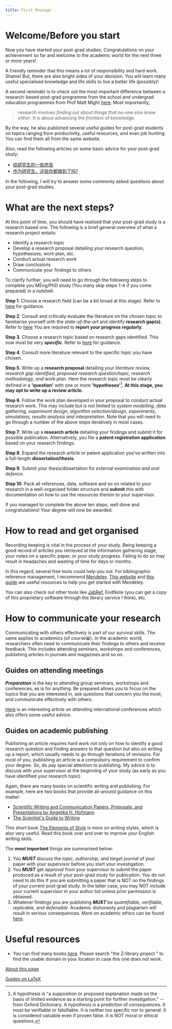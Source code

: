 ```yaml
---
title: First Message
---
```


# Welcome/Before you start

Now you have started your post-grad studies. Congratulations on your achievement so far and welcome to the academic world for the next three or more years! 

A friendly reminder that this means a lot of responsibility and hard work. Shame! But, there are also bright sides of your decision. You will learn many useful specialised knowledge and life skills to live a better life (possibly)!

A second reminder is to check out the most important difference between a research-based post-grad programme from the school and undergrad education programmes from Prof Matt Might [here](https://matt.might.net/articles/phd-school-in-pictures/). Most importantly, 
> research involves *finding out about things that no-one else knew either*. It is about advancing the *frontiers* of knowledge.

By the way, he also published several useful guides for post-grad students on topics ranging from productivity, useful resources, and even job hunting. You can find them all from the same website.

Also, read the following articles on some basic advice for your post-grad study:

- [给研究生的一些忠告](http://sixf.org/files/others/ModestAdvice.pdf)
- [作为研究生，这些你都做到了吗?](https://mp.weixin.qq.com/s/A-9HTiefweSP1CvJrcSirA)

In the following, I will try to answer some commonly asked questions about your post-grad studies. 

# What are the next steps?
At this point of time, you should have realised that your post-grad study is a research based one. The following is a brief general overview of what a research project entails:
- Identify a research topic
- Develop a research proposal detailing your research question, hypothesises, work plan, etc.
- Conduct actual research work
- Draw conclusions
- Communicate your findings to others

To clarify further, you will need to go through the following steps to complete you MEng/PhD study (You many skip steps 1-4 if you come prepared) in a nutshell.

**Step 1**. Choose a research field (can be a bit broad at this stage). Refer to [here](./choosetopic.html) for guidance.

**Step 2**. Consult and critically evaluate the literature on the chosen topic to familiarise yourself with the *state-of-the-art* and identify **research gap(s)**. Refer to [here](./findinformation.html)
You are required to **report your progress regularly.**

**Step 3**. Choose a research topic based on research gaps identified. This now must be very ***specific***. Refer to [here](./choosetopic.html) for guidance.

**Step 4**. Consult more literature relevant to the specific topic you have chosen.

**Step 5**. Write up a **research proposal** detailing your *literature review, research gap identified, proposed research question/topic, research methodology, and work plan*. Here the research topic must be clearly defined in a **'question'** with one or more **'hypotheses'**[^1]. **At this stage, you may opt to write up a review article.**

[^1]: A hypothesis is "a supposition or proposed explanation made on the basis of limited evidence as a starting point for further investigation."
--from Oxford Dictionary. A hypothesis is a prediction of consequences. It must be verifiable or falsifiable. It is neither too specific nor to general. It is considered valuable even if proven false. It is NOT moral or ethical questions.

**Step 6**. Follow the work plan developed in your proposal to conduct actual research work. This may include but is not limited to *system modelling, data gathering, experiment design, algorithm selection/design, experiments, simulations, results analysis and interpretation*. Note that you will need to go through a number of the above steps iteratively in most cases.

**Step 7**. Write up a **research article** detailing your findings and submit it for possible publication. Alternatively, you file a **patent registration application** based on your research findings. 

**Step 8**. Expand the research article or patent application you've written into a full-length **dissertation/thesis**.

**Step 9**. Submit your thesis/dissertation for *external examination and oral defence*.

**Step 10**. Pack all references, data, software and so on related to your research in a well-organised folder structure and **submit** this with documentation on how to use the resources therein to your supervisor.

If you managed to complete the above ten steps, well done and congratulations! Your degree will now be awarded.


# How to read and get organised
Recording keeping is vital in the process of your study. Being keeping a good record of articles you retrieved at the information gathering stage, your notes on a specific paper, or your study progress. Failing to do so may result in headaches and wasting of time for days or months. 

In this regard, several free tools could help you out. For bibliographic reference management, I recommend [Mendeley](https://www.mendeley.com/download-desktop-new/). [This website](https://www.mendeley.com/guides) and [this guide](https://stglibrary.files.wordpress.com/2018/07/how-to-use-mendeley-a-step-by-step-guide.pdf) are useful resources to help you get started with Mendeley. 

You can also check out other tools like [JabRef](https://www.jabref.org/), EndNote (you can get a copy of this proprietary software through the library service I think), etc.
# How to communicate your research
Communicating with others effectively is part of our survival skills. The same applies to academics (of course😀). In the academic world, researchers often need to communicate their findings to others and receive feedback. This includes attending seminars, workshops and conferences, publishing articles in journals and magazines and so on.

## Guides on attending meetings
***Preparation*** is the key to attending group seminars, workshops and conferences, as is for anything. Be prepared allows you to focus on the topics that you are interested in, ask questions that concern you the most, and communicate effectively with others.

[Here](https://mp.weixin.qq.com/s/HTYUcEjPggHgrTHJHqsTQw) is an interesting article on attending international conferences which also offers some useful advice.

## Guides on academic publishing
Publishing an article requires hard work not only on how to identify a good research question and finding answers to that question but also on writing up a report, which usually needs to go through iterations of revisions. For most of you, publishing an article is a compulsory requirement to confirm your degree. So, do pay special attention to publishing. My advice is to discuss with your supervisor at the beginning of your study (as early as you have identified your research topic).

Again, there are many books on scientific writing and publishing. For example, here are two books that provide all-around guidance on this matter:
- [Scientific Writing and Communication Papers, Proposals, and Presentations by Angelika H. Hofmann](https://www.amazon.com/Scientific-Writing-Communication-Proposals-Presentations/dp/0190278544)
- [The Scientist's Guide to Writing](https://press.princeton.edu/books/paperback/9780691170220/the-scientists-guide-to-writing)

This short book [The Elements of Style](https://github.com/lzhangup/pg-resources/files/6258685/The.Elements.of.Style.2011.by.William.Strunk.Chris.Hong.pdf) is more on writing styles, which is also very useful. Read this book over and over to improve your English writing skills. 

The ***most important*** things are summarised below:
1. You ***MUST*** discuss the _topic, authorship, and target journal_ of your paper with your supervisor before you start your investigation.
2. You ***MUST*** get _approval_ from your supervisor to submit the paper produced as a result of your post-grad study for publication. You do not need to do this if you are submitting a paper that is NOT on the findings of your current post-grad study. In the latter case, you may NOT include your current supervisor in your author list unless prior permission is obtained.
3. Whatever findings you are publishing ***MUST*** be _quantifiable, verifiable, replicable, and defensible_. Academic dishonesty and plagiarism will result in serious consequences. More on academic ethics can be found [here](./Ethics.html).

# Useful resources

- You can find many books [here](https://z-lib.org). Please search "the Z-library project " to find the usable domain in your location in case this one does not work.

[About this page](./README.html)

[Guides on LaTeX](./LaTeX.html)
